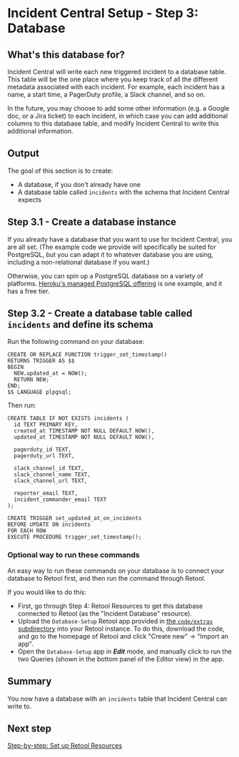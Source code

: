 # Incident Central Setup - Step 3: Database

## What's this database for?
Incident Central will write each new triggered incident to a database table. This table will be the one place where you keep track of all the different metadata associated with each incident. For example, each incident has a name, a start time, a PagerDuty profile, a Slack channel, and so on.

In the future, you may choose to add some other information (e.g. a Google doc, or a Jira ticket) to each incident, in which case you can add additional columns to this database table, and modify Incident Central to write this additional information.

## Output
The goal of this section is to create:
* A database, if you don't already have one
* A database table called `incidents` with the schema that Incident Central expects

## Step 3.1 - Create a database instance
If you already have a database that you want to use for Incident Central, you are all set. (The example code we provide will specifically be suited for PostgreSQL, but you can adapt it to whatever database you are using, including a non-relational database if you want.)

Otherwise, you can spin up a PostgreSQL database on a variety of platforms. [Heroku's managed PostgreSQL offering](https://www.heroku.com/postgres) is one example, and it has a free tier.

## Step 3.2 - Create a database table called `incidents` and define its schema
Run the following command on your database:
```
CREATE OR REPLACE FUNCTION trigger_set_timestamp()
RETURNS TRIGGER AS $$
BEGIN
  NEW.updated_at = NOW();
  RETURN NEW;
END;
$$ LANGUAGE plpgsql;
```

Then run:
```
CREATE TABLE IF NOT EXISTS incidents (
  id TEXT PRIMARY KEY,
  created_at TIMESTAMP NOT NULL DEFAULT NOW(),
  updated_at TIMESTAMP NOT NULL DEFAULT NOW(),

  pagerduty_id TEXT,
  pagerduty_url TEXT,

  slack_channel_id TEXT,
  slack_channel_name TEXT,
  slack_channel_url TEXT,

  reporter_email TEXT,
  incident_commander_email TEXT
);

CREATE TRIGGER set_updated_at_on_incidents
BEFORE UPDATE ON incidents
FOR EACH ROW
EXECUTE PROCEDURE trigger_set_timestamp();
```
### Optional way to run these commands
An easy way to run these commands on your database is to connect your database to Retool first, and then run the command through Retool.

If you would like to do this:
* First, go through Step 4: Retool Resources to get this database connected to Retool (as the "Incident Database" resource).
* Upload the `Database-Setup` Retool app provided in [the `code/extras` subdirectory](../code/extras/) into your Retool instance. To do this, download the code, and go to the homepage of Retool and click "Create new"  → "Import an app".
* Open the `Database-Setup` app in **_Edit_** mode, and manually click to run the two Queries (shown in the bottom panel of the Editor view) in the app.

## Summary
You now have a database with an `incidents` table that Incident Central can write to.

## Next step
[Step-by-step: Set up Retool Resources](./set-up-retool-resources.md)
